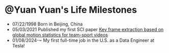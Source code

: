 @Yuan Yuan's Life Milestones
===============

- 07/22/1998 Born in Beijing, China
- 05/03/2021 Published my first SCI paper [Key frame extraction based on global motion statistics for team-sport videos](https://link.springer.com/article/10.1007/s00530-021-00777-7)
- 01/08/2024-~ My first full-time job in the U.S. as a Data Engineer at Tesla!